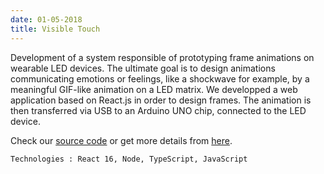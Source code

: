 ```yaml
---
date: 01-05-2018
title: Visible Touch
---
```


Development of a system responsible of prototyping frame animations on wearable LED devices. The ultimate goal is to design animations communicating emotions or feelings, like a shockwave for example, by a meaningful GIF-like animation on a LED matrix. We developped a web application based on React.js in order to design frames. The animation is then transferred via USB to an Arduino UNO chip, connected to the LED device.

Check our [source code](https://github.com/paulelian-tabarant/visible_touch) or get more details from [here](assets/pdf/igr205-presentation.pdf).

`Technologies : React 16, Node, TypeScript, JavaScript`